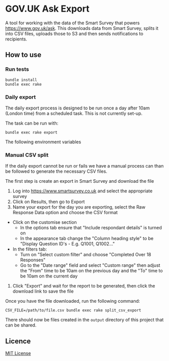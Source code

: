 # GOV.UK Ask Export

A tool for working with the data of the Smart Survey that powers
https://www.gov.uk/ask. This downloads data from Smart Survey, splits it into
CSV files, uploads those to S3 and then sends notifications to recipients.

## How to use

### Run tests

```
bundle install
bundle exec rake
```

### Daily export

The daily export process is designed to be run once a day after 10am (London
time) from a scheduled task. This is not currently set-up.

The task can be run with:

```
bundle exec rake export
```

The following environment variables 



### Manual CSV split

If the daily export cannot be run or fails we have a manual process can than
be followed to generate the necessary CSV files.

The first step is create an export in Smart Survey and download the file

1. Log into https://www.smartsurvey.co.uk and select the appropriate survey
1. Click on Results, then go to Export
1. Name your export for the day you are exporting, select the Raw Response Data
   option and choose the CSV format
  - Click on the customise section
    - In the options tab ensure that "Include respondant details" is turned on
    - In the appearance tab change the "Column heading style" to be "Display
      Question ID's - E.g. Q1001, Q1002..."
  - In the filters tab:
    - Turn on "Select custom filter" and choose "Completed Over 18 Responses"
    - Go to the "Date range" field and select "Custom range" then adjust
      the "From" time to be 10am on the previous day and the "To" time to
      be 10am on the current day
1. Click "Export" and wait for the report to be generated, then click the
   download link to save the file

Once you have the file downloaded, run the following command:

```
CSV_FILE=/path/to/file.csv bundle exec rake split_csv_export
```

There should now be files created in the `output` directory of this project
that can be shared.

## Licence

[MIT License](LICENCE)
